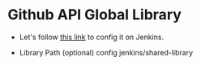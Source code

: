 # Github API Global Library

- Let's follow [this link](https://www.youtube.com/watch?v=Wj-weFEsTb0&ab_channel=CloudBeesTV) to config it on Jenkins.

- Library Path (optional) config jenkins/shared-library